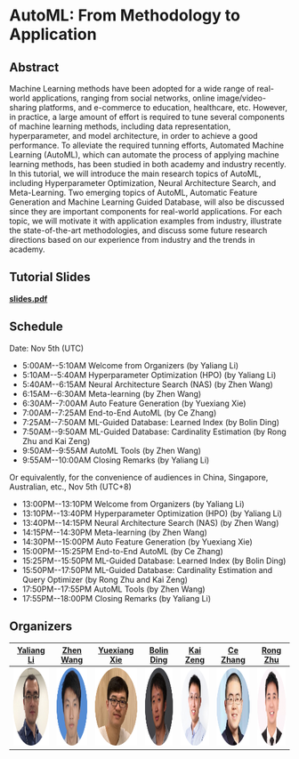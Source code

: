 # AutoML: From Methodology to Application

## Abstract
Machine Learning methods have been adopted for a wide range of real-world applications, ranging from social networks, online image/video-sharing platforms, and e-commerce to education, healthcare, etc. However, in practice, a large amount of effort is required to tune several components of machine learning methods, including data representation, hyperparameter, and model architecture, in order to achieve a good performance. To alleviate the required tunning efforts, Automated Machine Learning (AutoML), which can automate the process of applying machine learning methods, has been studied in both academy and industry recently. In this tutorial, we will introduce the main research topics of AutoML, including Hyperparameter Optimization, Neural Architecture Search, and Meta-Learning. Two emerging topics of AutoML, Automatic Feature Generation and Machine Learning Guided Database, will also be discussed since they are important components for real-world applications. For each topic, we will motivate it with application examples from industry, illustrate the state-of-the-art methodologies, and discuss some future research directions based on our experience from industry and the trends in academy.

## Tutorial Slides
<a href="materials/slides.pdf" target="_blank"><b>slides.pdf</b></a>

## Schedule
Date: Nov 5th (UTC)
- 5:00AM--5:10AM Welcome from Organizers (by Yaliang Li)
- 5:10AM--5:40AM Hyperparameter Optimization (HPO) (by Yaliang Li)
- 5:40AM--6:15AM Neural Architecture Search (NAS) (by Zhen Wang)
- 6:15AM--6:30AM Meta-learning (by Zhen Wang)
- 6:30AM--7:00AM Auto Feature Generation (by Yuexiang Xie)
- 7:00AM--7:25AM End-to-End AutoML (by Ce Zhang)
- 7:25AM--7:50AM ML-Guided Database: Learned Index (by Bolin Ding)
- 7:50AM--9:50AM ML-Guided Database: Cardinality Estimation (by Rong Zhu and Kai Zeng)
- 9:50AM--9:55AM AutoML Tools (by Zhen Wang)
- 9:55AM--10:00AM Closing Remarks (by Yaliang Li)

Or equivalently, for the convenience of audiences in China, Singapore, Australian, etc., Nov 5th (UTC+8)
- 13:00PM--13:10PM Welcome from Organizers (by Yaliang Li)
- 13:10PM--13:40PM Hyperparameter Optimization (HPO) (by Yaliang Li)
- 13:40PM--14:15PM Neural Architecture Search (NAS) (by Zhen Wang)
- 14:15PM--14:30PM Meta-learning (by Zhen Wang)
- 14:30PM--15:00PM Auto Feature Generation (by Yuexiang Xie)
- 15:00PM--15:25PM End-to-End AutoML (by Ce Zhang)
- 15:25PM--15:50PM ML-Guided Database: Learned Index (by Bolin Ding)
- 15:50PM--17:50PM ML-Guided Database: Cardinality Estimation and Query Optimizer (by Rong Zhu and Kai Zeng)
- 17:50PM--17:55PM AutoML Tools (by Zhen Wang)
- 17:55PM--18:00PM Closing Remarks (by Yaliang Li)

## Organizers

| [Yaliang Li](https://sites.google.com/site/yaliangli/) | [Zhen Wang](https://joneswong.github.io/about/) | [Yuexiang Xie](https://xieyxclack.github.io/) | [Bolin Ding](https://www.bolin-ding.com/index.html) | [Kai Zeng](https://kai-zeng.github.io/) | [Ce Zhang](https://ds3lab.inf.ethz.ch/members/ce-zhang.html) | [Rong Zhu](https://redgitcard.github.io/redgitcard/) |
| :---: | :---: | :---: | :---: | :---: | :---: | :---: |
| <img class="rounded-circle" alt="140x140" width="140" height="140" src="materials/yaliang.png" data-holder-rendered="true"> | <img class="rounded-circle" alt="140x140" width="140" height="140" src="materials/zhen.png" data-holder-rendered="true"> | <img class="rounded-circle" alt="140x140" width="140" height="140" src="materials/yuexiang.png" data-holder-rendered="true"> | <img class="rounded-circle" alt="140x140" width="140" height="140" src="materials/bolin.png" data-holder-rendered="true"> | <img class="rounded-circle" alt="140x140" width="140" height="140" src="materials/kai.png" data-holder-rendered="true"> | <img class="rounded-circle" alt="140x140" width="140" height="140" src="materials/ce.png" data-holder-rendered="true"> | <img class="rounded-circle" alt="140x140" width="140" height="140" src="materials/rongzhu.png" data-holder-rendered="true"> |
